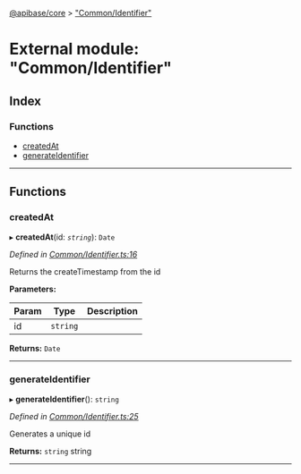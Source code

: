 [@apibase/core](../README.md) > ["Common/Identifier"](../modules/_common_identifier_.md)

# External module: "Common/Identifier"

## Index

### Functions

* [createdAt](_common_identifier_.md#createdat)
* [generateIdentifier](_common_identifier_.md#generateidentifier)

---

## Functions

<a id="createdat"></a>

###  createdAt

▸ **createdAt**(id: *`string`*): `Date`

*Defined in [Common/Identifier.ts:16](https://github.com/chapterjason/APIBase/blob/e44e28d/packages/core/src/Common/Identifier.ts#L16)*

Returns the createTimestamp from the id

**Parameters:**

| Param | Type | Description |
| ------ | ------ | ------ |
| id | `string` |   |

**Returns:** `Date`

___
<a id="generateidentifier"></a>

###  generateIdentifier

▸ **generateIdentifier**(): `string`

*Defined in [Common/Identifier.ts:25](https://github.com/chapterjason/APIBase/blob/e44e28d/packages/core/src/Common/Identifier.ts#L25)*

Generates a unique id

**Returns:** `string`
string

___

